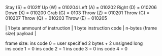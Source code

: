Stay (S) = 0102ff
Up (W) = 010204
Left (A) = 010202
Right (D) = 010206
Down (X) = 010200
Grab (G) = 0103
Throw (Z) = 010201
Throw (C) = 010207
Throw (Q) = 010203
Throw (E) = 010205

| 1 byte ammount of instruction | 1 byte instruction code | n-bytes (frame size) payload | 

frame size:
ins code 0 = user specified 2 bytes + 2 unsigned long  
ins code 1 = 0
ins code 2 = 1
ins code 3 = 0 
ins code 4 = 0